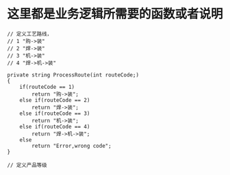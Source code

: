 # 这里都是业务逻辑所需要的函数或者说明


    // 定义工艺路线，
    // 1 "购->装"
    // 2 "焊->装"
    // 3 "机->装"
    // 4 "焊->机->装"

    private string ProcessRoute(int routeCode;)
    {
        if(routeCode == 1)
            return "购->装";
        else if(routeCode == 2)
            return "焊->装";
        else if(routeCode == 3)
            return "机->装";
        else if(routeCode == 4)
            return "焊->机->装";
        else
            return "Error,wrong code";
    }
    
    // 定义产品等级
    